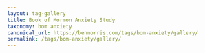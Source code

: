 ```yaml
---
layout: tag-gallery
title: Book of Mormon Anxiety Study
taxonomy: bom anxiety
canonical_url: https://bennorris.com/tags/bom-anxiety/gallery/
permalink: /tags/bom-anxiety/gallery/
---
```

